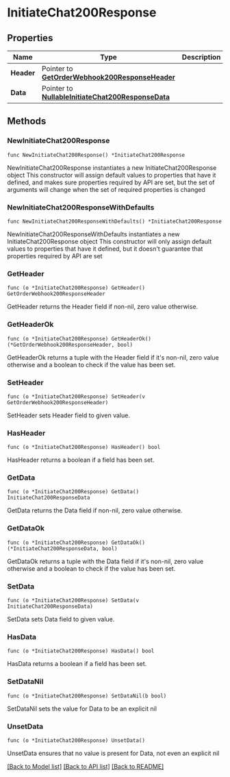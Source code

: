 # InitiateChat200Response

## Properties

Name | Type | Description | Notes
------------ | ------------- | ------------- | -------------
**Header** | Pointer to [**GetOrderWebhook200ResponseHeader**](GetOrderWebhook200ResponseHeader.md) |  | [optional] 
**Data** | Pointer to [**NullableInitiateChat200ResponseData**](InitiateChat200ResponseData.md) |  | [optional] 

## Methods

### NewInitiateChat200Response

`func NewInitiateChat200Response() *InitiateChat200Response`

NewInitiateChat200Response instantiates a new InitiateChat200Response object
This constructor will assign default values to properties that have it defined,
and makes sure properties required by API are set, but the set of arguments
will change when the set of required properties is changed

### NewInitiateChat200ResponseWithDefaults

`func NewInitiateChat200ResponseWithDefaults() *InitiateChat200Response`

NewInitiateChat200ResponseWithDefaults instantiates a new InitiateChat200Response object
This constructor will only assign default values to properties that have it defined,
but it doesn't guarantee that properties required by API are set

### GetHeader

`func (o *InitiateChat200Response) GetHeader() GetOrderWebhook200ResponseHeader`

GetHeader returns the Header field if non-nil, zero value otherwise.

### GetHeaderOk

`func (o *InitiateChat200Response) GetHeaderOk() (*GetOrderWebhook200ResponseHeader, bool)`

GetHeaderOk returns a tuple with the Header field if it's non-nil, zero value otherwise
and a boolean to check if the value has been set.

### SetHeader

`func (o *InitiateChat200Response) SetHeader(v GetOrderWebhook200ResponseHeader)`

SetHeader sets Header field to given value.

### HasHeader

`func (o *InitiateChat200Response) HasHeader() bool`

HasHeader returns a boolean if a field has been set.

### GetData

`func (o *InitiateChat200Response) GetData() InitiateChat200ResponseData`

GetData returns the Data field if non-nil, zero value otherwise.

### GetDataOk

`func (o *InitiateChat200Response) GetDataOk() (*InitiateChat200ResponseData, bool)`

GetDataOk returns a tuple with the Data field if it's non-nil, zero value otherwise
and a boolean to check if the value has been set.

### SetData

`func (o *InitiateChat200Response) SetData(v InitiateChat200ResponseData)`

SetData sets Data field to given value.

### HasData

`func (o *InitiateChat200Response) HasData() bool`

HasData returns a boolean if a field has been set.

### SetDataNil

`func (o *InitiateChat200Response) SetDataNil(b bool)`

 SetDataNil sets the value for Data to be an explicit nil

### UnsetData
`func (o *InitiateChat200Response) UnsetData()`

UnsetData ensures that no value is present for Data, not even an explicit nil

[[Back to Model list]](../README.md#documentation-for-models) [[Back to API list]](../README.md#documentation-for-api-endpoints) [[Back to README]](../README.md)


